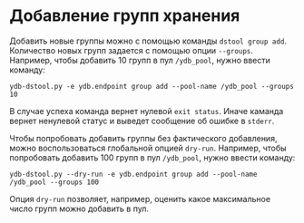 # Добавление групп хранения

Добавить новые группы можно с помощью команды ```dstool group add```. Количество новых групп
задается с помощью опции ```--groups```. Например, чтобы добавить 10 групп в пул ```/ydb_pool```,
нужно ввести команду:

```
ydb-dstool.py -e ydb.endpoint group add --pool-name /ydb_pool --groups 10
```

В случае успеха команда вернет нулевой ```exit status```. Иначе каманда вернет ненулевой статус и
выведет сообщение об ошибке в ```stderr```.

Чтобы попробовать добавить группы без фактического добавления, можно воспользоваться глобальной
опцией ```dry-run```. Например, чтобы попробовать добавить 100 групп в пул ```/ydb_pool```,
нужно ввести команду:

```
ydb-dstool.py --dry-run -e ydb.endpoint group add --pool-name /ydb_pool --groups 100
```

Опция ```dry-run``` позволяет, например, оценить какое максимальное число групп можно добавить в пул.
